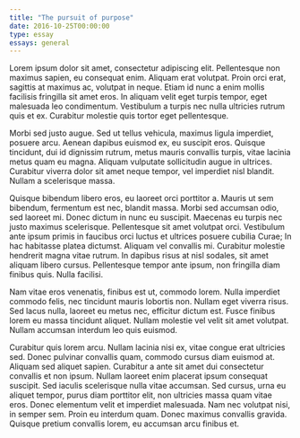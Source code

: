 ```yaml
---
title: "The pursuit of purpose"
date: 2016-10-25T00:00:00
type: essay
essays: general
---
```



Lorem ipsum dolor sit amet, consectetur adipiscing elit. Pellentesque non maximus sapien, eu
consequat enim. Aliquam erat volutpat. Proin orci erat, sagittis at maximus ac, volutpat in
neque. Etiam id nunc a enim mollis facilisis fringilla sit amet eros. In aliquam velit eget turpis
tempor, eget malesuada leo condimentum. Vestibulum a turpis nec nulla ultricies rutrum quis et
ex. Curabitur molestie quis tortor eget pellentesque.

Morbi sed justo augue. Sed ut tellus vehicula, maximus ligula imperdiet, posuere arcu. Aenean
dapibus euismod ex, eu suscipit eros. Quisque tincidunt, dui id dignissim rutrum, metus mauris
convallis turpis, vitae lacinia metus quam eu magna. Aliquam vulputate sollicitudin augue in
ultrices. Curabitur viverra dolor sit amet neque tempor, vel imperdiet nisl blandit. Nullam a
scelerisque massa.

Quisque bibendum libero eros, eu laoreet orci porttitor a. Mauris ut sem bibendum, fermentum est
nec, blandit massa. Morbi sed accumsan odio, sed laoreet mi. Donec dictum in nunc eu
suscipit. Maecenas eu turpis nec justo maximus scelerisque. Pellentesque sit amet volutpat
orci. Vestibulum ante ipsum primis in faucibus orci luctus et ultrices posuere cubilia Curae; In hac
habitasse platea dictumst. Aliquam vel convallis mi. Curabitur molestie hendrerit magna vitae
rutrum. In dapibus risus at nisl sodales, sit amet aliquam libero cursus. Pellentesque tempor ante
ipsum, non fringilla diam finibus quis. Nulla facilisi.

Nam vitae eros venenatis, finibus est ut, commodo lorem. Nulla imperdiet commodo felis, nec
tincidunt mauris lobortis non. Nullam eget viverra risus. Sed lacus nulla, laoreet eu metus nec,
efficitur dictum est. Fusce finibus lorem eu massa tincidunt aliquet. Nullam molestie vel velit sit
amet volutpat. Nullam accumsan interdum leo quis euismod.

Curabitur quis lorem arcu. Nullam lacinia nisi ex, vitae congue erat ultricies sed. Donec pulvinar
convallis quam, commodo cursus diam euismod at. Aliquam sed aliquet sapien. Curabitur a ante sit
amet dui consectetur convallis et non ipsum. Nullam laoreet enim placerat ipsum consequat
suscipit. Sed iaculis scelerisque nulla vitae accumsan. Sed cursus, urna eu aliquet tempor, purus
diam porttitor elit, non ultricies massa quam vitae eros. Donec elementum velit et imperdiet
malesuada. Nam nec volutpat nisi, in semper sem. Proin eu interdum quam. Donec maximus convallis
gravida. Quisque pretium convallis lorem, eu accumsan arcu finibus et.
